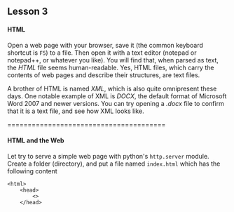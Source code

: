
Lesson 3
--------

#### HTML ####

Open a web page with your browser, save it (the common keyboard shortcut is
`F5`) to a file. Then open it with a text editor (notepad or notepad++, or
whatever you like). You will find that, when parsed as text, the _HTML_ file
seems human-readable. Yes, HTML files, which carry the contents of web pages and
describe their structures, are text files.

A brother of HTML is named _XML_, which is also quite omnipresent these days.
One notable example of XML is _DOCX_, the default format of Microsoft Word 2007
and newer versions. You can try opening a _.docx_ file to confirm that it is a
text file, and see how XML looks like.

=======================================

#### HTML and the Web ####

Let try to serve a simple web page with python's `http.server` module. Create a
folder (directory), and put a file named `index.html` which has the following
content

    <html>
        <head>
            <>
        </head>
